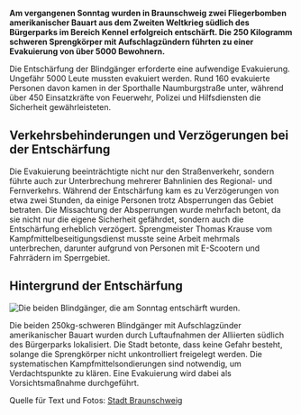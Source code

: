 **Am vergangenen Sonntag wurden in Braunschweig zwei Fliegerbomben amerikanischer Bauart aus dem Zweiten Weltkrieg südlich des Bürgerparks im Bereich Kennel erfolgreich entschärft. Die 250 Kilogramm schweren Sprengkörper mit Aufschlagzündern führten zu einer Evakuierung von über 5000 Bewohnern.**

Die Entschärfung der Blindgänger erforderte eine aufwendige Evakuierung. Ungefähr 5000 Leute mussten evakuiert werden. Rund 160 evakuierte Personen davon kamen in der Sporthalle Naumburgstraße unter, während über 450 Einsatzkräfte von Feuerwehr, Polizei und Hilfsdiensten die Sicherheit gewährleisteten.

## Verkehrsbehinderungen und Verzögerungen bei der Entschärfung

Die Evakuierung beeinträchtigte nicht nur den Straßenverkehr, sondern führte auch zur Unterbrechung mehrerer Bahnlinien des Regional- und Fernverkehrs. Während der Entschärfung kam es zu Verzögerungen von etwa zwei Stunden, da einige Personen trotz Absperrungen das Gebiet betraten. Die Missachtung der Absperrungen wurde mehrfach betont, da sie nicht nur die eigene Sicherheit gefährdet, sondern auch die Entschärfung erheblich verzögert. Sprengmeister Thomas Krause vom Kampfmittelbeseitigungsdienst musste seine Arbeit mehrmals unterbrechen, darunter aufgrund von Personen mit E-Scootern und Fahrrädern im Sperrgebiet.

## Hintergrund der Entschärfung

![Die beiden Blindgänger, die am Sonntag entschärft wurden.](/assets/images/zwei-blindgänger.jpg)

Die beiden 250kg-schweren Blindgänger mit Aufschlagzünder amerikanischer Bauart wurden durch Luftaufnahmen der Alliierten südlich des Bürgerparks lokalisiert. Die Stadt betonte, dass keine Gefahr besteht, solange die Sprengkörper nicht unkontrolliert freigelegt werden. Die systematischen Kampfmittelsondierungen sind notwendig, um Verdachtspunkte zu klären. Eine Evakuierung wird dabei als Vorsichtsmaßnahme durchgeführt.

Quelle für Text und Fotos: [Stadt Braunschweig](https://www.braunschweig.de/politik_verwaltung/nachrichten/blindgaenger.php)